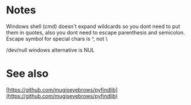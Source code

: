 # Notes

Windows shell (cmd) doesn't expand wildcards so you dont need to put them in quotes, also you dont need to escape parenthesis and semicolon. Escape symbol for special chars is ^, not \

/dev/null windows alternative is NUL

# See also

[https://github.com/mugiseyebrows/pyfindlib](https://github.com/mugiseyebrows/pyfindlib)


